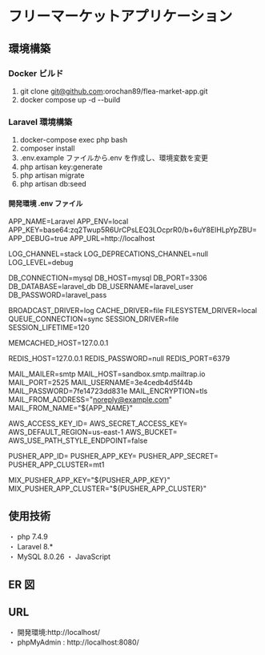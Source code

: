 # フリーマーケットアプリケーション

## 環境構築

### Docker ビルド

1. git clone git@github.com:orochan89/flea-market-app.git
2. docker compose up -d --build

### Laravel 環境構築

1. docker-compose exec php bash
2. composer install
3. .env.example ファイルから.env を作成し、環境変数を変更
4. php artisan key:generate
5. php artisan migrate
6. php artisan db:seed

#### 開発環境 .env ファイル

APP_NAME=Laravel
APP_ENV=local
APP_KEY=base64:zq2Twup5R6UrCPsLEQ3LOcprR0/b+6uY8ElHLpYpZBU=
APP_DEBUG=true
APP_URL=http://localhost

LOG_CHANNEL=stack
LOG_DEPRECATIONS_CHANNEL=null
LOG_LEVEL=debug

DB_CONNECTION=mysql
DB_HOST=mysql
DB_PORT=3306
DB_DATABASE=laravel_db
DB_USERNAME=laravel_user
DB_PASSWORD=laravel_pass

BROADCAST_DRIVER=log
CACHE_DRIVER=file
FILESYSTEM_DRIVER=local
QUEUE_CONNECTION=sync
SESSION_DRIVER=file
SESSION_LIFETIME=120

MEMCACHED_HOST=127.0.0.1

REDIS_HOST=127.0.0.1
REDIS_PASSWORD=null
REDIS_PORT=6379

MAIL_MAILER=smtp
MAIL_HOST=sandbox.smtp.mailtrap.io
MAIL_PORT=2525
MAIL_USERNAME=3e4cedb4d5f44b
MAIL_PASSWORD=7fe14723dd831e
MAIL_ENCRYPTION=tls
MAIL_FROM_ADDRESS="noreply@example.com"
MAIL_FROM_NAME="${APP_NAME}"

AWS_ACCESS_KEY_ID=
AWS_SECRET_ACCESS_KEY=
AWS_DEFAULT_REGION=us-east-1
AWS_BUCKET=
AWS_USE_PATH_STYLE_ENDPOINT=false

PUSHER_APP_ID=
PUSHER_APP_KEY=
PUSHER_APP_SECRET=
PUSHER_APP_CLUSTER=mt1

MIX_PUSHER_APP_KEY="${PUSHER_APP_KEY}"
MIX_PUSHER_APP_CLUSTER="${PUSHER_APP_CLUSTER}"

## 使用技術

・ php 7.4.9  
・ Laravel 8.\*  
・ MySQL 8.0.26
・ JavaScript

## ER 図

## URL

・ 開発環境:http://localhost/  
・ phpMyAdmin : http://localhost:8080/
